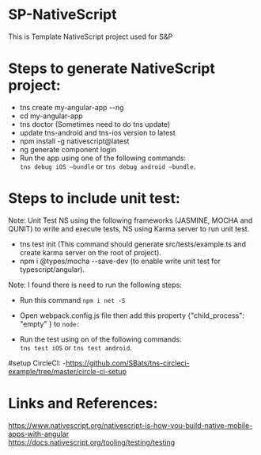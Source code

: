 # SP-NativeScript
This is Template NativeScript project used for S&amp;P

# Steps to generate NativeScript project:  

- tns create my-angular-app --ng
- cd my-angular-app
- tns doctor (Sometimes need to do tns update)
- update tns-android and tns-ios version to latest
- npm install -g nativescript@latest
- ng generate component login
- Run the app using one of the following commands:  
```tns debug iOS —bundle```     or    ```tns debug android —bundle```.  

# Steps to include unit test:  
Note: Unit Test NS using the following frameworks (JASMINE, MOCHA and QUNIT) to write and execute tests, NS using Karma server to run unit test.  

- tns test init  (This command should generate src/tests/example.ts and create karma server on the root of project).
- npm i @types/mocha --save-dev (to enable write unit test for typescript/angular).

Note: I found there is need to run the following steps:  
- Run this command ```npm i net -S```
- Open webpack.config.js file then add this property {"child_process": "empty" } to ```node:```

- Run the test using on of the following commands:  
```tns test iOS```     or    ```tns test android```.  

#setup CircleCI:
-https://github.com/SBats/tns-circleci-example/tree/master/circle-ci-setup

# Links and References:  
https://www.nativescript.org/nativescript-is-how-you-build-native-mobile-apps-with-angular  
https://docs.nativescript.org/tooling/testing/testing